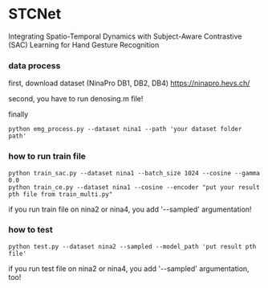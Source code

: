 # STCNet
Integrating Spatio-Temporal Dynamics with Subject-Aware Contrastive (SAC) Learning for Hand Gesture Recognition


### data process

first, download dataset (NinaPro DB1, DB2, DB4)
https://ninapro.hevs.ch/

second, you have to run denosing.m file!

finally
```
python emg_process.py --dataset nina1 --path 'your dataset folder path'
```

### how to run train file

```
python train_sac.py --dataset nina1 --batch_size 1024 --cosine --gamma 0.0
python train_ce.py --dataset nina1 --cosine --encoder "put your result pth file from train_multi.py"
```

if you run train file on nina2 or nina4, you add '--sampled' argumentation!

### how to test

```
python test.py --dataset nina2 --sampled --model_path 'put result pth file'
```

if you run test file on nina2 or nina4, you add '--sampled' argumentation, too!

